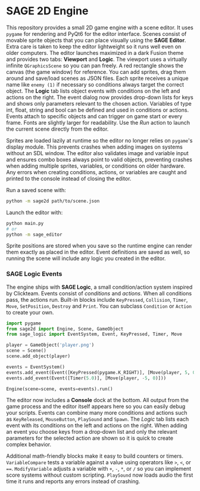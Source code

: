 # SAGE 2D Engine

This repository provides a small 2D game engine with a scene editor. It uses
`pygame` for rendering and PyQt6 for the editor interface. Scenes consist of
movable sprite objects that you can place visually using the **SAGE Editor**.
Extra care is taken to keep the editor lightweight so it runs well even on
older computers.
The editor launches maximized in a dark Fusion
theme and provides two
tabs: **Viewport** and **Logic**. The viewport uses a virtually infinite
`QGraphicsScene` so you can pan freely. A red rectangle shows the canvas (the
game window) for reference. You can add sprites, drag them around and
save/load scenes as JSON files. Each sprite receives a unique name like
`enemy (1)` if necessary so conditions always target the correct object.
The **Logic** tab lists object events with
conditions on the left and actions on the right. The event dialog now provides
drop-down lists for keys and shows only parameters relevant to the chosen
action. Variables of type int, float, string and bool can be defined and used
in conditions or actions. Events attach to specific objects and can trigger on
game start or every frame. Fonts are slightly larger for readability. Use the
*Run* action to launch the current scene directly from the editor.

Sprites are loaded lazily at runtime so the editor no longer relies on
`pygame`'s display module. This prevents crashes when adding images on systems
without an SDL window. The editor also validates image and variable input and
ensures combo boxes always point to valid objects, preventing crashes when
adding multiple sprites, variables, or conditions on older hardware.
Any errors when creating conditions, actions, or variables are caught and
printed to the console instead of closing the editor.

Run a saved scene with:

```bash
python -m sage2d path/to/scene.json
```

Launch the editor with:

```bash
python main.py
# or
python -m sage_editor
```

Sprite positions are stored when you save so the runtime engine can render them
exactly as placed in the editor.
Event definitions are saved as well, so running the scene will include any logic
you created in the editor.

### SAGE Logic Events

The engine ships with **SAGE Logic**, a small condition/action system inspired
by Clickteam. Events consist of *conditions* and *actions*. When all conditions
pass, the actions run. Built-in blocks include `KeyPressed`, `Collision`,
`Timer`, `Move`, `SetPosition`, `Destroy` and `Print`. You can subclass
`Condition` or `Action` to create your own.

```python
import pygame
from sage2d import Engine, Scene, GameObject
from sage_logic import EventSystem, Event, KeyPressed, Timer, Move

player = GameObject('player.png')
scene = Scene()
scene.add_object(player)

events = EventSystem()
events.add_event(Event([KeyPressed(pygame.K_RIGHT)], [Move(player, 5, 0)]))
events.add_event(Event([Timer(5.0)], [Move(player, -5, 0)]))

Engine(scene=scene, events=events).run()
```

The editor now includes a **Console** dock at the bottom. All output from the
game process and the editor itself appears here so you can easily debug your
scripts. Events can combine many more conditions and actions such as
`KeyReleased`, `MouseButton`, `PlaySound` and `Spawn`. The *Logic* tab lists
each event with its conditions on the left and actions on the right. When adding
an event you choose keys from a drop‑down list and only the relevant parameters
for the selected action are shown so it is quick to create complex behavior.

Additional math-friendly blocks make it easy to build counters or timers.
`VariableCompare` tests a variable against a value using operators like `>`,
`<`, or `==`. `ModifyVariable` adjusts a variable with `+`, `-`, `*`, or `/` so
you can implement score systems without custom scripting. `PlaySound` now loads
audio the first time it runs and reports any errors instead of crashing.
